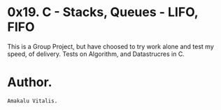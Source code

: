 # 0x19. C - Stacks, Queues - LIFO, FIFO
This is a Group Project, but have choosed to try work alone and test my speed, of delivery.
Tests on Algorithm, and Datastrucres in C.

# Author.
`Amakalu Vitalis.`
